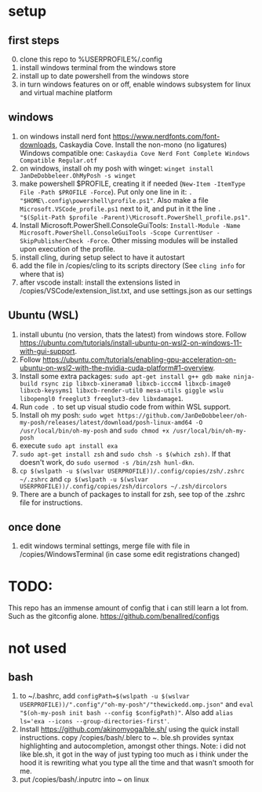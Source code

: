 # setup

## first steps
0. clone this repo to %USERPROFILE%/.config
1. install windows terminal from the windows store
2. install up to date powershell from the windows store
3. in turn windows features on or off, enable windows subsystem for linux and virtual machine platform

## windows
1. on windows install nerd font https://www.nerdfonts.com/font-downloads, Caskaydia Cove. Install the non-mono (no ligatures) Windows compatible one: `Caskaydia Cove Nerd Font Complete Windows Compatible Regular.otf`
2. on windows, install oh my posh with winget: `winget install JanDeDobbeleer.OhMyPosh -s winget`
3. make powershell $PROFILE, creating it if needed (`New-Item -ItemType File -Path $PROFILE -Force`). Put only one line in it: `. "$HOME\.config\powershell\profile.ps1"`. Also make a file `Microsoft.VSCode_profile.ps1` next to it, and put in it the line `. "$(Split-Path $profile -Parent)\Microsoft.PowerShell_profile.ps1"`.
4. Install Microsoft.PowerShell.ConsoleGuiTools: `Install-Module -Name Microsoft.PowerShell.ConsoleGuiTools -Scope CurrentUser -SkipPublisherCheck -Force`. Other missing modules will be installed upon execution of the profile.
5. install cling, during setup select to have it autostart
6. add the file in /copies/cling to its scripts directory (See `cling info` for where that is)
7. after vscode install: install the extensions listed in /copies/VSCode/extension_list.txt, and use settings.json as our settings

## Ubuntu (WSL)
1. install ubuntu (no version, thats the latest) from windows store. Follow https://ubuntu.com/tutorials/install-ubuntu-on-wsl2-on-windows-11-with-gui-support.
2. Follow https://ubuntu.com/tutorials/enabling-gpu-acceleration-on-ubuntu-on-wsl2-with-the-nvidia-cuda-platform#1-overview.
3. Install some extra packages: `sudo apt-get install g++ gdb make ninja-build rsync zip libxcb-xinerama0 libxcb-icccm4 libxcb-image0 libxcb-keysyms1 libxcb-render-util0 mesa-utils giggle wslu libopengl0 freeglut3 freeglut3-dev libxdamage1`.
4. Run `code .` to set up visual studio code from within WSL support.
5. Install oh my posh: `sudo wget https://github.com/JanDeDobbeleer/oh-my-posh/releases/latest/download/posh-linux-amd64 -O /usr/local/bin/oh-my-posh` and `sudo chmod +x /usr/local/bin/oh-my-posh`
6. execute `sudo apt install exa`
7. `sudo apt-get install zsh` and `sudo chsh -s $(which zsh)`. If that doesn't work, do `sudo usermod -s /bin/zsh hunl-dkn`.
8. `cp $(wslpath -u $(wslvar USERPROFILE))/.config/copies/zsh/.zshrc ~/.zshrc` and `cp $(wslpath -u $(wslvar USERPROFILE))/.config/copies/zsh/dircolors ~/.zsh/dircolors`
9. There are a bunch of packages to install for zsh, see top of the .zshrc file for instructions.

## once done
1. edit windows terminal settings, merge file with file in /copies/WindowsTerminal (in case some edit registrations changed)


# TODO:
This repo has an immense amount of config that i can still learn a lot from. Such as the gitconfig alone.
https://github.com/benallred/configs


# not used
## bash
1. to ~/.bashrc, add `configPath=$(wslpath -u $(wslvar USERPROFILE))/".config"/"oh-my-posh"/"thewickedd.omp.json"` and `eval "$(oh-my-posh init bash --config $configPath)"`. Also add `alias ls='exa --icons --group-directories-first'`.
2. Install https://github.com/akinomyoga/ble.sh/ using the quick install instructions. copy /copies/bash/.blerc to ~. ble.sh provides syntax highlighting and autocompletion, amongst other things. Note: i did not like ble.sh, it got in the way of just typing too much as i think under the hood it is rewriting what you type all the time and that wasn't smooth for me.
3. put /copies/bash/.inputrc into ~ on linux